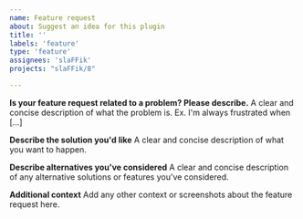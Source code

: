 ```yaml
---
name: Feature request
about: Suggest an idea for this plugin
title: ''
labels: 'feature'
type: 'feature'
assignees: 'slaFFik'
projects: "slaFFik/8"

---
```


**Is your feature request related to a problem? Please describe.**
A clear and concise description of what the problem is. Ex. I'm always frustrated when [...]

**Describe the solution you'd like**
A clear and concise description of what you want to happen.

**Describe alternatives you've considered**
A clear and concise description of any alternative solutions or features you've considered.

**Additional context**
Add any other context or screenshots about the feature request here.
